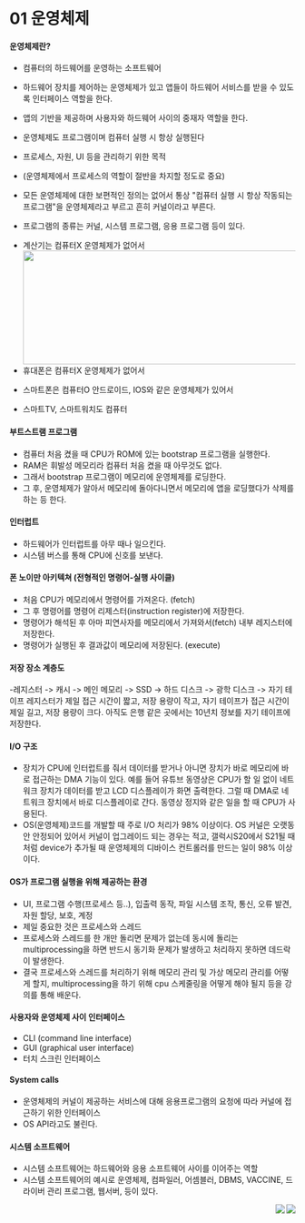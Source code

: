 # 01 운영체제  
#### 운영체제란?
- 컴퓨터의 하드웨어를 운영하는 소프트웨어
- 하드웨어 장치를 제어하는 운영체제가 있고 앱들이 하드웨어 서비스를 받을 수 있도록 인터페이스 역할을 한다.
- 앱의 기반을 제공하며 사용자와 하드웨어 사이의 중재자 역할을 한다.
- 운영체제도 프로그램이며 컴퓨터 실행 시 항상 실행된다
- 프로세스, 자원, UI 등을 관리하기 위한 목적
- (운영체제에서 프로세스의 역할이 절반을 차지할 정도로 중요)
- 모든 운영체제에 대한 보편적인 정의는 없어서 통상 "컴퓨터 실행 시 항상 작동되는 프로그램"을 운영체제라고 부르고 흔히 커널이라고 부른다.
- 프로그램의 종류는 커널, 시스템 프로그램, 응용 프로그램 등이 있다.

- 계산기는 컴퓨터X 운영체제가 없어서<img src="https://user-images.githubusercontent.com/81418010/221063573-0a6e2f73-7fa7-455f-ac46-3beaa9b1b34e.png" height="200px" width="600" align="right">   
- 휴대폰은 컴퓨터X 운영체제가 없어서
- 스마트폰은 컴퓨터O 안드로이드, IOS와 같은 운영체제가 있어서
- 스마트TV, 스마트워치도 컴퓨터

#### 부트스트램 프로그램   
- 컴퓨터 처음 켰을 때 CPU가 ROM에 있는 bootstrap 프로그램을 실행한다.
- RAM은 휘발성 메모리라 컴퓨터 처음 켰을 때 아무것도 없다.
- 그래서 bootstrap 프로그램이 메모리에 운영체제를 로딩한다.
- 그 후, 운영체제가 알아서 메모리에 돌아다니면서 메모리에 앱을 로딩했다가 삭제를 하는 등 한다.

#### 인터럽트   
- 하드웨어가 인터럽트를 아무 때나 일으킨다.
- 시스템 버스를 통해 CPU에 신호를 보낸다.

#### 폰 노이만 아키텍쳐 (전형적인 명령어-실행 사이클)
- 처음 CPU가 메모리에서 명령어를 가져온다. (fetch)
- 그 후 명령어를 명령어 리제스터(instruction register)에 저장한다.
- 명령어가 해석된 후 아마 피연사자를 메모리에서 가져와서(fetch) 내부 레지스터에 저장한다.
- 명령어가 실행된 후 결과값이 메모리에 저장된다. (execute)

#### 저장 장소 계층도
-레지스터  ->  캐시  ->  메인 메모리  ->  SSD  -> 하드 디스크  -> 광학 디스크  -> 자기 테이프
레지스터가 제일 접근 시간이 짧고, 저장 용량이 작고, 자기 테이프가 접근 시간이 제일 길고, 저장 용량이 크다. 아직도 은행 같은 곳에서는 10년치 정보를 자기 테이프에 저장한다.

#### I/O 구조
- 장치가 CPU에 인터럽트를 줘서 데이터를 받거나 아니면 장치가 바로 메모리에 바로 접근하는 DMA 기능이 있다. 예를 들어 유튜브 동영상은 CPU가 할 일 없이 네트워크 장치가 데이터를 받고 LCD 디스플레이가 화면 출력한다. 그럴 때 DMA로 네트워크 장치에서 바로 디스플레이로 간다. 동영상 정지와 같은 일을 할 때 CPU가 사용된다.
- OS(운영체제)코드를 개발할 때 주로 I/O 처리가 98% 이상이다. OS 커널은 오랫동안 안정되어 있어서 커널이 업그레이드 되는 경우는 적고, 갤럭시S20에서 S21될 때처럼 device가 추가될 때 운영체제의 디바이스 컨트롤러를 만드는 일이 98% 이상이다.

#### OS가 프로그램 실행을 위해 제공하는 환경
- UI, 프로그램 수행(프로세스 등..), 입출력 동작, 파일 시스템 조작, 통신, 오류 발견, 자원 할당, 보호, 계정
- 제일 중요한 것은 프로세스와 스레드   
- 프로세스와 스레드를 한 개만 돌리면 문제가 없는데 동시에 돌리는 multiprocessing을 하면 반드시 동기화 문제가 발생하고 처리하지 못하면 데드락이 발생한다.
- 결국 프로세스와 스레드를 처리하기 위해 메모리 관리 및 가상 메모리 관리를 어떻게 할지, multiprocessing을 하기 위해 cpu 스케줄링을 어떻게 해야 될지 등을 강의를 통해 배운다.

#### 사용자와 운영체제 사이 인터페이스
- CLI (command line interface)
- GUI (graphical user interface)
- 터치 스크린 인터페이스

#### System calls
- 운영체제의 커널이 제공하는 서비스에 대해 응용프로그램의 요청에 따라 커널에 접근하기 위한 인터페이스
- OS API라고도 불린다.

#### 시스템 소프트웨어   
- 시스템 소프트웨어는 하드웨어와 응용 소프트웨어 사이를 이어주는 역할
- 시스템 소프트웨어의 예시로 운영체제, 컴파일러, 어셈블러, DBMS, VACCINE, 드라이버 관리 프로그램, 웹서버,  등이 있다.
<img src="https://user-images.githubusercontent.com/81418010/221080561-b0874f6c-ecc8-420b-a4b7-f52e2a48ee52.png" align="right">
<img src="https://user-images.githubusercontent.com/81418010/221080650-1d98518c-5781-48e4-8c47-70dad94c4c47.png" align="right">


